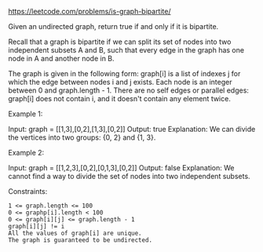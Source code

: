 https://leetcode.com/problems/is-graph-bipartite/

Given an undirected graph, return true if and only if it is bipartite.

Recall that a graph is bipartite if we can split its set of nodes into two independent subsets A and B, such that every edge in the graph has one node in A and another node in B.

The graph is given in the following form: graph[i] is a list of indexes j for which the edge between nodes i and j exists. Each node is an integer between 0 and graph.length - 1. There are no self edges or parallel edges: graph[i] does not contain i, and it doesn't contain any element twice.

Example 1:

Input: graph = [[1,3],[0,2],[1,3],[0,2]]
Output: true
Explanation: We can divide the vertices into two groups: {0, 2} and {1, 3}.

Example 2:

Input: graph = [[1,2,3],[0,2],[0,1,3],[0,2]]
Output: false
Explanation: We cannot find a way to divide the set of nodes into two independent subsets.

Constraints:

    1 <= graph.length <= 100
    0 <= graphp[i].length < 100
    0 <= graph[i][j] <= graph.length - 1
    graph[i][j] != i
    All the values of graph[i] are unique.
    The graph is guaranteed to be undirected.
